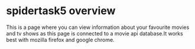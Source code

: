 # spidertask5 overview
This is a page where you can view information about your favourite movies and tv shows as this page is connected to a movie api database.It works best with mozilla firefox and google chrome.
